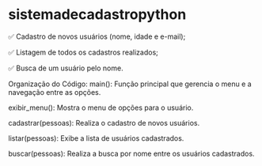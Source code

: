 # sistemadecadastropython

✅ Cadastro de novos usuários (nome, idade e e-mail);

✅ Listagem de todos os cadastros realizados;

✅ Busca de um usuário pelo nome.

Organização do Código:
main(): Função principal que gerencia o menu e a navegação entre as opções.

exibir_menu(): Mostra o menu de opções para o usuário.

cadastrar(pessoas): Realiza o cadastro de novos usuários.

listar(pessoas): Exibe a lista de usuários cadastrados.

buscar(pessoas): Realiza a busca por nome entre os usuários cadastrados.
